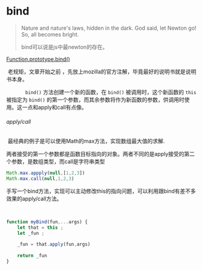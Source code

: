 # 								bind



> Nature and nature's laws, hidden in the dark. God said, let Newton go! So, all becomes bright.	
>
> bind可以说是js中最newton的存在。

[Function.prototype.bind()](https://developer.mozilla.org/zh-CN/docs/Web/JavaScript/Reference/Global_Objects/Function/bind)

​		老规矩，文章开始之前 ，先放上mozilla的官方注解，毕竟最好的说明书就是说明书本身。

`		bind()` 方法创建一个新的函数，在 `bind()` 被调用时，这个新函数的 `this` 被指定为 `bind()` 的第一个参数，而其余参数将作为新函数的参数，供调用时使用。这一点和apply和call有点像。

###### apply/call

​	 最经典的例子是可以使用Math的max方法，实现数组最大值的求解.

​	两者接受的第一个参数都是函数目标指向的对象。两者不同的是apply接受的第二个参数，是数组类型，而call是字符串类型

```js
Math.max.appply(null,[1,2,3])
Math.max.call(null,1,2,3)		
```

​		手写一个bind方法，实现可以主动修改this的指向问题，可以利用跟bind有差不多效果的apply/call方法。

​	

```js
function myBind(fun,...args) {
  	let that = this ;
  	let _fun ;
  
  	_fun = that.apply(fun,args)
  	
  	return _fun
}
```

